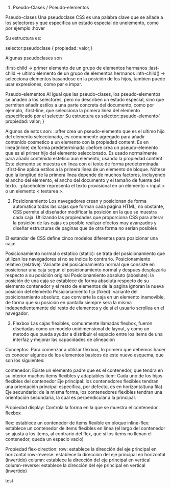 1. Pseudo-Clases / Pseudo-elementos

Pseudo-clases
Una pseudoclase CSS es una palabra clave que se añade a los selectores y que especifica un estado especial de unelemento, como por ejemplo :hover

Su estructura es:

selector:pseudoclase { propiedad: valor;}

Algunas pseudoclases son

:first-child -> primer elemento de un grupo de elementos hermanos
:last-child -> ultimo elemento de un grupo de elementos hermanos
:nth-child() -> selecciona elementos basandose en la posición de los hijos, tambien puede usar expresiones, como par e impar.

Pseudo-elementos
Al igual que las pseudo-clases, los pseudo-elementos se añaden a los selectores, pero no describen un estado especial, sino que permiten añadir estilos a una parte concreta del documento, como por ejemplo, :first-line, que selecciona la primera linea del elemento especificado por el selector
Su estructura es
selector::pseudo-elemento{ propiedad: valor; }

Algunos de estos son:
::after crea un pseudo-elemento que es el ultimo hijo del elemento seleccionado, es comunmente agregado para añadir contenido cosmetico a un elemento con la propiedad content. Es en linea(inline) de forma predeterminada
::before crea un pseudo-elemento que es el primer hijo del elemento seleccionado. Es usado normalmente para añadir contenido estetico aun elemento, usando la propiedad content Este elemento se muestra en linea con el texto de forma predeterminada
::first-line aplica estilos a la primera línea de un elemento de bloque. Nótese que la
longitud de la primera línea depende de muchos factores, incluyendo el ancho del
elemento, el ancho del documento y el tamaño de fuente del texto.
::placeholder representa el texto provisional en un elemento < input > o un
elemento < textarea >.


2. Posicionamiento
Los navegadores crean y posicionan de forma automatica todas las cajas que forman cada pagina HTML, no obstante, CSS permite al diseñador modificar la posición en la que se muestra cada caja.
Utilizando las propiedades que proporciona CSS para alterar la posición de las cajas es posible realizar efectos muy avanzados y diseñar estructuras de paginas que de otra forma no serian posibles

El estandar de CSS define cinco modelos diferentes para posicionar una caja:

Posicionamiento normal o estatico (static): se trata del posicionamiento que utilizan los navegadores si no se indica lo contrario.
Posicionamiento relativo (relative): Variante del posicionamiento normal que consiste en posicionar una caja segun el posicionamiento normal y despues desplazarla respecto a su posición original
Posicionamiento absoluto (aboslute): la posición de una caja se establece de forma absoluta respecto de su elemento contenedor y el resto de elementos de la pagina ignoran la nueva posición del elemento
Posicionamiento fijo (fixed): variante del psoicionamiento absoluto, que convierte la caja en un elemento inamovible, de forma que su posición en pantalla siempre sera la misma independientemente del resto de elementos y de si el usuario scrollea en el navegador.


3. Flexbox
Las cajas flexibles, comunmente llamadas flexbox, fueron diseñadas como un modelo unidimensional de layout, y como un metodo que pueda ayudar a distribuir el espacio entre los items de una interfaz y mejorar las capacidades de alineación

Conceptos:
Para comenzar a utilizar flexbox, lo primero que debemos hacer es conocer algunos de los elementos basicos de este nuevo esquema, que son los siguientes:

contenedor: Existe un elemento padre que es el contenedor, que tendra en su interior muchos items flexibles y adaptables
item: Cada uno de los hijos flexibles del contenedor
Eje principal: los contenedores flexibles tendran una orientación principal especifica, por defecto, es en horizontal(una fila)
Eje secundario: de la misma forma, los contenedores flexibles tendran una orientación secundaria, la cual es perpendicular a la principal.

Propiedad display:
Controla la forma en la que se muestra el contenedor flexbox

flex: establece un contenedor de items flexible en bloque
inline-flex: establece un contenedor de items flexibles en linea (el largo del contenedor se ajusta a los items, al contrario del flex, que si los items no llenan el contenedor, queda un espacio vacio)

Propiedad flex-direction:
row: establece la dirección del eje principal en horizontal
row-reverse: establece la dirección del eje principal en horizontal (invertido)
column: establece la dirección del eje principal en vertical
column-reverse: establece la dirección del eje principal en vertical (invertido)

test


